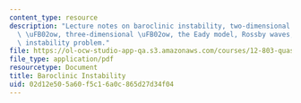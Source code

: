 ```yaml
---
content_type: resource
description: "Lecture notes on baroclinic instability, two-dimensional barotropic\
  \ \uFB02ow, three-dimensional \uFB02ow, the Eady model, Rossby waves, and the Rayleigh\
  \ instability problem."
file: https://ol-ocw-studio-app-qa.s3.amazonaws.com/courses/12-803-quasi-balanced-circulations-in-oceans-and-atmospheres-fall-2009/02d12e505a60f5c16a0c865d27d34f04_MIT12_803F09_lec19.pdf
file_type: application/pdf
resourcetype: Document
title: Baroclinic Instability
uid: 02d12e50-5a60-f5c1-6a0c-865d27d34f04
---
```


